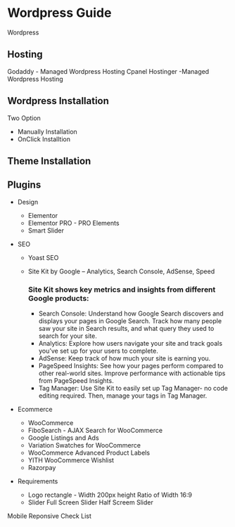 # Wordpress Guide
Wordpress

## Hosting

Godaddy -  Managed Wordpress Hosting
Cpanel
Hostinger -Managed Wordpress Hosting

## Wordpress Installation

Two Option
- Manually Installation
- OnClick Installtion

## Theme Installation


## Plugins 
- Design 
    - Elementor
    - Elementor PRO - PRO Elements
    - Smart Slider
- SEO
    - Yoast SEO
    - Site Kit by Google – Analytics, Search Console, AdSense, Speed
        ### Site Kit shows key metrics and insights from different Google products:

       - Search Console: Understand how Google Search discovers and displays your pages in Google Search. Track how many people  saw your site in Search results, and what query they used to search for your site.
        - Analytics: Explore how users navigate your site and track goals you’ve set up for your users to complete.
        - AdSense: Keep track of how much your site is earning you.
        - PageSpeed Insights: See how your pages perform compared to other real-world sites. Improve performance with actionable tips from PageSpeed Insights.
        - Tag Manager: Use Site Kit to easily set up Tag Manager- no code editing required. Then, manage your tags in Tag Manager.




- Ecommerce
    - WooCommerce
    - FiboSearch - AJAX Search for WooCommerce
    - Google Listings and Ads
    - Variation Swatches for WooCommerce
    - WooCommerce Advanced Product Labels
    - YITH WooCommerce Wishlist
    - Razorpay

- Requirements 
   - Logo rectangle - Width 200px height Ratio of Width 16:9
   - Slider 
       Full Screen Slider
       Half Screem Slider


Mobile Reponsive Check List 